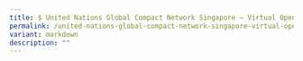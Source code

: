 ```yaml
---
title: $ United Nations Global Compact Network Singapore – Virtual Open House 2024
permalink: /united-nations-global-compact-network-singapore-virtual-open-house-2024/
variant: markdown
description: ""
---
```

